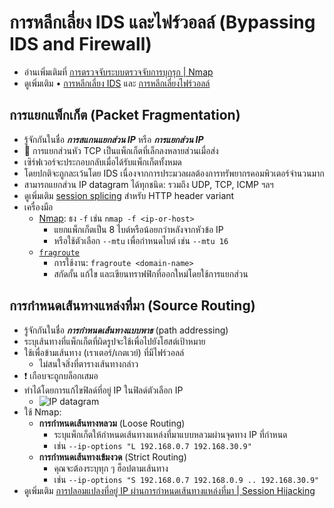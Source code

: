 
# การหลีกเลี่ยง IDS และไฟร์วอลล์ (Bypassing IDS and Firewall)

- อ่านเพิ่มเติมที่ [การตรวจจับระบบตรวจจับการบุกรุก | Nmap](https://Nmap.org/book/subvert-ids.html#avoid-ids)
- ดูเพิ่มเติม • [การหลีกเลี่ยง IDS](../11-firewalls-ids-and-honeypots/evading-ids.md) และ [การหลีกเลี่ยงไฟร์วอลล์](../11-firewalls-ids-and-honeypots/evading-firewalls.md)

## การแยกแพ็กเก็ต (Packet Fragmentation)

- รู้จักกันในชื่อ ***การสแกนแยกส่วน IP*** หรือ ***การแยกส่วน IP***
- 📝 การแยกส่วนหัว TCP เป็นแพ็กเก็ตที่เล็กลงหลายส่วนเมื่อส่ง
- เซิร์ฟเวอร์จะประกอบกลับเมื่อได้รับแพ็กเก็ตทั้งหมด
- โดยปกติจะถูกละเว้นโดย IDS เนื่องจากการประมวลผลต้องการทรัพยากรคอมพิวเตอร์จำนวนมาก
- สามารถแยกส่วน IP datagram ได้ทุกชนิด: รวมถึง UDP, TCP, ICMP ฯลฯ
- ดูเพิ่มเติม [session splicing](./../11-firewalls-ids-and-honeypots/evading-ids.md#session-splicing) สำหรับ HTTP header variant
- เครื่องมือ
  - [Nmap](https://Nmap.org/book/man-bypass-firewalls-ids.html): ธง `-f` เช่น `nmap -f <ip-or-host>`
    - แยกแพ็กเก็ตเป็น 8 ไบต์หรือน้อยกว่าหลังจากหัวข้อ IP
    - หรือใช้ตัวเลือก `--mtu` เพื่อกำหนดไบต์ เช่น `--mtu 16`
  - [`fragroute`](https://tools.kali.org/information-gathering/fragroute)
    - การใช้งาน: `fragroute <domain-name>`
    - สกัดกั้น แก้ไข และเขียนทราฟฟิกที่ออกใหม่โดยใช้การแยกส่วน

## การกำหนดเส้นทางแหล่งที่มา (Source Routing)

- รู้จักกันในชื่อ ***การกำหนดเส้นทางแบบพาธ*** (path addressing)
- ระบุเส้นทางที่แพ็กเก็ตที่ผิดรูปจะใช้เพื่อไปยังโฮสต์เป้าหมาย
- ใช้เพื่อข้ามเส้นทาง (เราเตอร์/เกตเวย์) ที่มีไฟร์วอลล์
  - ไม่สนใจสิ่งที่ตารางเส้นทางกล่าว
- ❗ เกือบจะถูกบล็อกเสมอ
- ทำได้โดยการแก้ไขฟิลด์ที่อยู่ IP ในฟิลด์ตัวเลือก IP
  - ![IP datagram](img/ip-datagram.png)
- ใช้ Nmap:
  - **การกำหนดเส้นทางหลวม** (Loose Routing)
    - ระบุแพ็กเก็ตให้กำหนดเส้นทางแหล่งที่มาแบบหลวมผ่านจุดทาง IP ที่กำหนด
    - เช่น `--ip-options "L 192.168.0.7 192.168.30.9"`
  - **การกำหนดเส้นทางเข้มงวด** (Strict Routing)
    - คุณจะต้องระบุทุก ๆ ฮ็อปตามเส้นทาง
    - เช่น `--ip-options "S 192.168.0.7 192.168.0.9 .. 192.168.30.9"`
- ดูเพิ่มเติม [การปลอมแปลงที่อยู่ IP ผ่านการกำหนดเส้นทางแหล่งที่มา | Session Hijacking](#session-hijacking)
